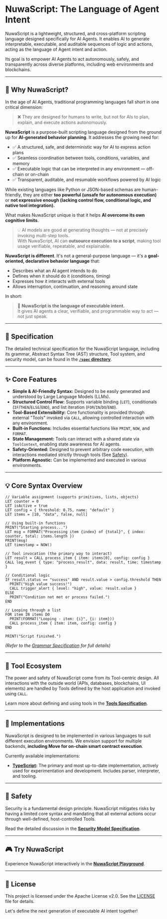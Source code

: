 # NuwaScript: The Language of Agent Intent

NuwaScript is a lightweight, structured, and cross-platform scripting language designed specifically for AI Agents. It enables AI to generate interpretable, executable, and auditable sequences of logic and actions, acting as the language of Agent intent and action.

Its goal is to empower AI Agents to act autonomously, safely, and transparently across diverse platforms, including web environments and blockchains.

---

## 🧭 Why NuwaScript?

In the age of AI Agents, traditional programming languages fall short in one critical dimension:

> ❌ They are designed for humans to write, but not for AIs to plan, explain, and execute actions autonomously.

**NuwaScript** is a purpose-built scripting language designed from the ground up for **AI-generated behavior planning**. It addresses the growing need for:

- ✅ A structured, safe, and deterministic way for AI to express action plans  
- ✅ Seamless coordination between tools, conditions, variables, and memory  
- ✅ Executable logic that can be interpreted in any environment — off-chain or on-chain  
- ✅ Transparent, auditable, and resumable workflows powered by AI logic

While existing languages like Python or JSON-based schemas are human-friendly, they are either **too powerful (unsafe for autonomous execution)** or **not expressive enough (lacking control flow, conditional logic, and native tool integration).**

What makes NuwaScript unique is that it helps **AI overcome its own cognitive limits**.

> 💡 AI models are good at generating thoughts — not at precisely invoking multi-step tools.  
> With NuwaScript, AI can **outsource execution to a script**, making tool usage verifiable, repeatable, and explainable.

**NuwaScript is different**. It's not a general-purpose language — it's a **goal-oriented, declarative behavior language** that:

- Describes what an AI agent intends to do  
- Defines when it should do it (conditions, timing)  
- Expresses how it interacts with external tools  
- Allows interruption, continuation, and reasoning around state

In short:  
> 🧠 **NuwaScript is the language of executable intent.**  
> It gives AI agents a clear, verifiable, and programmable way to act — not just speak.

---

## 📜 Specification

The detailed technical specification for the NuwaScript language, including its grammar, Abstract Syntax Tree (AST) structure, Tool system, and security model, can be found in the [**`/spec` directory**](./spec/README.md).

---

## ✨ Core Features

*   **Simple & AI-Friendly Syntax:** Designed to be easily generated and understood by Large Language Models (LLMs).
*   **Structured Control Flow:** Supports variable binding (`LET`), conditionals (`IF`/`THEN`/`ELSE`/`END`), and list iteration (`FOR`/`IN`/`DO`/`END`).
*   **Tool-Based Extensibility:** Core functionality is provided through external "Tools" invoked via `CALL`, allowing controlled interaction with any environment.
*   **Built-in Functions:** Includes essential functions like `PRINT`, `NOW`, and `FORMAT`.
*   **State Management:** Tools can interact with a shared state via `ToolContext`, enabling state awareness for AI agents.
*   **Safety-Oriented:** Designed to prevent arbitrary code execution, with interactions mediated strictly through tools (See [Safety](#safety)).
*   **Platform Agnostic:** Can be implemented and executed in various environments.

---

## 💡 Core Syntax Overview

```nuwa
// Variable assignment (supports primitives, lists, objects)
LET counter = 0
LET isActive = true
LET config = { threshold: 0.75, name: "default" }
LET items = [10, "data", false, null]

// Using built-in functions
PRINT("Starting process...")
LET msg = FORMAT("Processing item {index} of {total}", { index: counter, total: items.length })
PRINT(msg)
LET timestamp = NOW()

// Tool invocation (the primary way to interact)
LET result = CALL process_item { item: items[0], config: config }
CALL log_event { type: "process_result", data: result, time: timestamp }

// Conditional logic
IF result.status == "success" AND result.value > config.threshold THEN
  PRINT("High value success!")
  CALL trigger_alert { level: "high", value: result.value }
ELSE
  PRINT("Condition not met or process failed.")
END

// Looping through a list
FOR item IN items DO
  PRINT(FORMAT("Looping - item: {i}", {i: item}))
  CALL process_item { item: item, config: config }
END

PRINT("Script finished.")
```
*(Refer to the [Grammar Specification](./spec/grammar.md) for full details)*

---

## 🧰 Tool Ecosystem

The power and safety of NuwaScript come from its Tool-centric design. All interactions with the outside world (APIs, databases, blockchains, UI elements) are handled by Tools defined by the host application and invoked using `CALL`.

Learn more about defining and using tools in the [**Tools Specification**](./spec/tools.md).

---

## 🚀 Implementations

NuwaScript is designed to be implemented in various languages to suit different execution environments. We envision support for multiple backends, **including Move for on-chain smart contract execution**.

Currently available implementations:

*   **[TypeScript](./implementations/typescript/README.md):** The primary and most up-to-date implementation, actively used for experimentation and development. Includes parser, interpreter, and tooling.

---

## 🚧 Safety

Security is a fundamental design principle. NuwaScript mitigates risks by having a limited core syntax and mandating that all external actions occur through well-defined, host-controlled Tools.

Read the detailed discussion in the [**Security Model Specification**](./spec/security.md).

---

## 🎮 Try NuwaScript

Experience NuwaScript interactively in the [**NuwaScript Playground**](https://playground.nuwa.dev/).

---

## 📜 License

This project is licensed under the Apache License v2.0. See the [LICENSE](../LICENSE) file for details.

Let's define the next generation of executable AI intent together!
